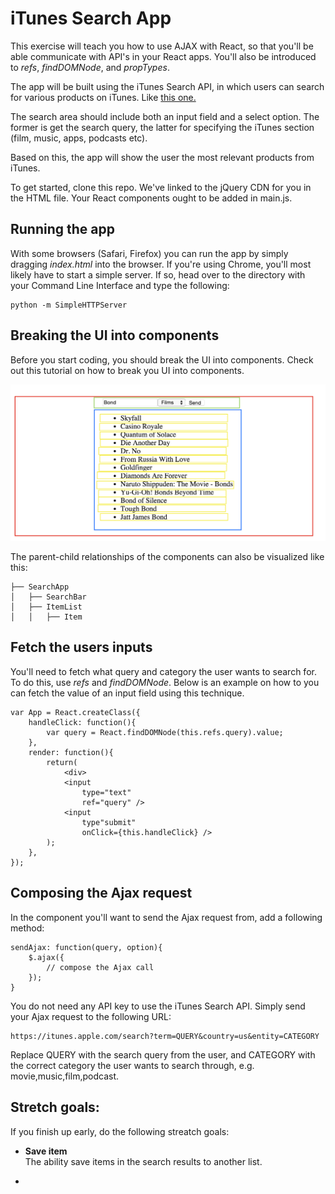 # iTunes Search App

This exercise will teach you how to use AJAX with React, so that you'll be able communicate with API's in your React apps. You'll also be introduced to *refs*, *findDOMNode*, and *propTypes*.

The app will be built using the iTunes Search API, in which users can search for various products on iTunes. Like [this one.](http://reactforbeginners.github.io/exercise2-itunesapi/)

The search area should include both an input field and a select option. The former is get the search query, the latter for specifying the iTunes section (film, music, apps, podcasts etc).

Based on this, the app will show the user the most relevant products from iTunes.

To get started, clone this repo. We've linked to the jQuery CDN for you in the HTML file. Your React components ought to be added in main.js.

## Running the app

With some browsers (Safari, Firefox) you can run the app by simply dragging *index.html* into the browser. If you're using Chrome, you'll most likely have to start a simple server. If so, head over to the directory with your Command Line Interface and type the following:

	python -m SimpleHTTPServer

## Breaking the UI into components

Before you start coding, you should break the UI into components. Check out this tutorial on how to break you UI into components.

![text](ui.png)

The parent-child relationships of the components can also be visualized like this:   

```
├── SearchApp
│   ├── SearchBar
│   ├── ItemList
│   │   ├── Item
```


## Fetch the users inputs

You'll need to fetch what query and category the user wants to search for. To do this, use *refs* and *findDOMNode*. Below is an example on how to you can fetch the value of an input field using this technique.

	var App = React.createClass({
		handleClick: function(){
			var query = React.findDOMNode(this.refs.query).value;
		},
		render: function(){
			return(
				<div>
				<input 
					type="text" 
					ref="query" />
				<input 
					type"submit" 
					onClick={this.handleClick} />
			);
		},
	});

## Composing the Ajax request

In the component you'll want to send the Ajax request from, add a following method:

	sendAjax: function(query, option){
		$.ajax({
			// compose the Ajax call
		});
	}


You do not need any API key to use the iTunes Search API. Simply send your Ajax request to the following URL:

	https://itunes.apple.com/search?term=QUERY&country=us&entity=CATEGORY

Replace QUERY with the search query from the user, and CATEGORY with the correct category the user wants to search through, e.g. movie,music,film,podcast.

## Stretch goals:

If you finish up early, do the following streatch goals:

* **Save item**  
The ability save items in the search results to another list.

* 
